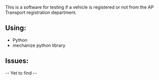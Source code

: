 This is a software for testing if a vehicle is registered or not
from the AP Transport registration department.

Using:
-----
* Python
* mechanize python library

Issues:
------
-- Yet to find --
